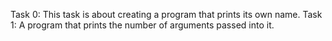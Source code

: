 Task 0: This task is about creating a program that prints its own name.
Task 1: A program that prints the number of arguments passed into it.
